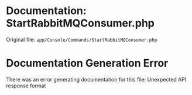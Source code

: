 # Documentation: StartRabbitMQConsumer.php

Original file: `app/Console/Commands/StartRabbitMQConsumer.php`

# Documentation Generation Error

There was an error generating documentation for this file: Unexpected API response format